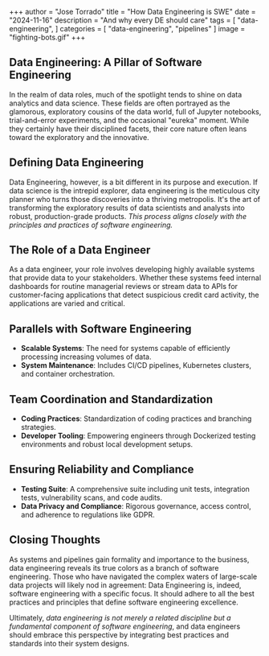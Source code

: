 +++
author = "Jose Torrado"
title = "How Data Engineering is SWE"
date = "2024-11-16"
description = "And why every DE should care"
tags = [
    "data-engineering",
]
categories = [
    "data-engineering",
    "pipelines"
]
image = "fighting-bots.gif"
+++

## **Data Engineering: A Pillar of Software Engineering**

In the realm of data roles, much of the spotlight tends to shine on data analytics and data science. These fields are often portrayed as the glamorous, exploratory cousins of the data world, full of Jupyter notebooks, trial-and-error experiments, and the occasional "eureka" moment. While they certainly have their disciplined facets, their core nature often leans toward the exploratory and the innovative.

## **Defining Data Engineering**

Data Engineering, however, is a bit different in its purpose and execution. If data science is the intrepid explorer, data engineering is the meticulous city planner who turns those discoveries into a thriving metropolis. It's the art of transforming the exploratory results of data scientists and analysts into robust, production-grade products. *This process aligns closely with the principles and practices of software engineering.*

## **The Role of a Data Engineer**

As a data engineer, your role involves developing highly available systems that provide data to your stakeholders. Whether these systems feed internal dashboards for routine managerial reviews or stream data to APIs for customer-facing applications that detect suspicious credit card activity, the applications are varied and critical.

## **Parallels with Software Engineering**

- **Scalable Systems**: The need for systems capable of efficiently processing increasing volumes of data.
- **System Maintenance**: Includes CI/CD pipelines, Kubernetes clusters, and container orchestration.

## **Team Coordination and Standardization**

- **Coding Practices**: Standardization of coding practices and branching strategies.
- **Developer Tooling**: Empowering engineers through Dockerized testing environments and robust local development setups.

## **Ensuring Reliability and Compliance**

- **Testing Suite**: A comprehensive suite including unit tests, integration tests, vulnerability scans, and code audits.
- **Data Privacy and Compliance**: Rigorous governance, access control, and adherence to regulations like GDPR.

## **Closing Thoughts**

As systems and pipelines gain formality and importance to the business, data engineering reveals its true colors as a branch of software engineering. Those who have navigated the complex waters of large-scale data projects will likely nod in agreement: Data Engineering is, indeed, software engineering with a specific focus. It should adhere to all the best practices and principles that define software engineering excellence.

Ultimately, *data engineering is not merely a related discipline but a fundamental component of software engineering*, and data engineers should embrace this perspective by integrating best practices and standards into their system designs.
